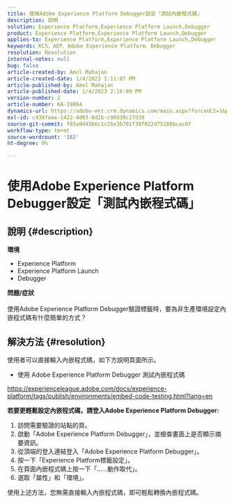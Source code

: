 ```yaml
---
title: 使用Adobe Experience Platform Debugger設定「測試內嵌程式碼」
description: 說明
solution: Experience Platform,Experience Platform Launch,Debugger
product: Experience Platform,Experience Platform Launch,Debugger
applies-to: Experience Platform,Experience Platform Launch,Debugger
keywords: KCS、AEP、Adobe Experience Platform、Debugger
resolution: Resolution
internal-notes: null
bug: false
article-created-by: Amol Mahajan
article-created-date: 1/4/2023 1:11:07 PM
article-published-by: Amol Mahajan
article-published-date: 1/4/2023 2:16:09 PM
version-number: 2
article-number: KA-19864
dynamics-url: https://adobe-ent.crm.dynamics.com/main.aspx?forceUCI=1&pagetype=entityrecord&etn=knowledgearticle&id=9d41f23a-318c-ed11-81ad-6045bd0061cb
exl-id: c438faee-1422-4d03-8d2b-c98939c27d39
source-git-commit: f03a9d45b6c1c28e3b701f39f022d75180bcac0f
workflow-type: tm+mt
source-wordcount: '182'
ht-degree: 9%

---
```


# 使用Adobe Experience Platform Debugger設定「測試內嵌程式碼」

## 說明 {#description}

<b>環境</b>
- Experience Platform
- Experience Platform Launch
- Debugger



<b>問題/症狀</b><br><br>使用Adobe Experience Platform Debugger驗證標籤時，要為非生產環境設定內嵌程式碼有什麼簡單的方式？<br>

## 解決方法 {#resolution}

使用者可以直接輸入內嵌程式碼，如下方說明頁面所示。
- 使用 Adobe Experience Platform Debugger 測試內嵌程式碼


https://experienceleague.adobe.com/docs/experience-platform/tags/publish/environments/embed-code-testing.html?lang=en

<b>若要更輕鬆設定內嵌程式碼，請登入Adobe Experience Platform Debugger:</b>

1. 訪問需要驗證的站點的頁。
2. 啟動「Adobe Experience Platform Debugger」，並檢查畫面上是否顯示摘要資訊。
3. 從頂端的登入連結登入「Adobe Experience Platform Debugger」。
4. 按一下「Experience Platform標籤設定」。
5. 在頁面內嵌程式碼上按一下「……動作取代」。
6. 選取「屬性」和「環境」。


使用上述方法，您無需直接輸入內嵌程式碼，即可輕鬆轉換內嵌程式碼。
